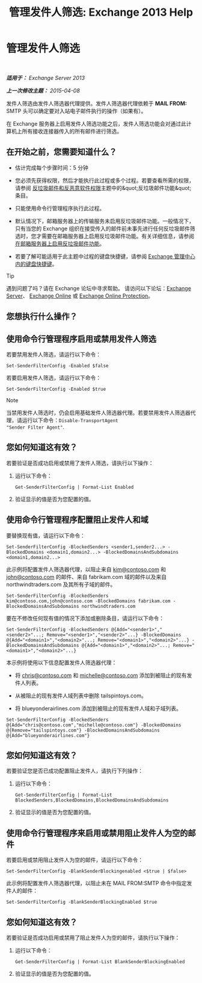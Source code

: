 ﻿---
title: '管理发件人筛选: Exchange 2013 Help'
TOCTitle: 管理发件人筛选
ms:assetid: a7f4b3e1-2970-45ad-911e-a9f46d880d3d
ms:mtpsurl: https://technet.microsoft.com/zh-cn/library/Bb124087(v=EXCHG.150)
ms:contentKeyID: 50491348
ms.date: 05/21/2018
mtps_version: v=EXCHG.150
ms.translationtype: MT
---

# 管理发件人筛选

 

_**适用于：** Exchange Server 2013_

_**上一次修改主题：** 2015-04-08_

发件人筛选由发件人筛选器代理提供。发件人筛选器代理依赖于 **MAIL FROM:** SMTP 头可以确定要对入站电子邮件执行的操作（如果有）。

在 Exchange 服务器上启用发件人筛选功能之后，发件人筛选功能会对通过此计算机上所有接收连接器传入的所有邮件进行筛选。

## 在开始之前，您需要知道什么？

  - 估计完成每个步骤时间：5 分钟

  - 您必须先获得权限，然后才能执行此过程或多个过程。若要查看所需的权限，请参阅 [反垃圾邮件和反恶意软件权限](anti-spam-and-anti-malware-permissions-exchange-2013-help.md)主题中的\&quot;反垃圾邮件功能\&quot;条目。

  - 只能使用命令行管理程序执行此过程。

  - 默认情况下，邮箱服务器上的传输服务未启用反垃圾邮件功能。一般情况下，只有当您的 Exchange 组织在接受传入的邮件前未事先进行任何反垃圾邮件筛选时，您才需要在邮箱服务器上启用反垃圾邮件功能。有关详细信息，请参阅[在邮箱服务器上启用反垃圾邮件功能](enable-anti-spam-functionality-on-mailbox-servers-exchange-2013-help.md)。

  - 若要了解可能适用于此主题中过程的键盘快捷键，请参阅 [Exchange 管理中心内的键盘快捷键](keyboard-shortcuts-in-the-exchange-admin-center-exchange-online-protection-help.md)。

> [!tip]
> 遇到问题了吗？请在 Exchange 论坛中寻求帮助。 请访问以下论坛：<a href="https://go.microsoft.com/fwlink/p/?linkid=60612">Exchange Server</a>、 <a href="https://go.microsoft.com/fwlink/p/?linkid=267542">Exchange Online</a> 或 <a href="https://go.microsoft.com/fwlink/p/?linkid=285351">Exchange Online Protection</a>。


## 您想执行什么操作？

## 使用命令行管理程序启用或禁用发件人筛选

若要禁用发件人筛选，请运行以下命令：

    Set-SenderFilterConfig -Enabled $false

若要启用发件人筛选，请运行以下命令：

    Set-SenderFilterConfig -Enabled $true

> [!NOTE]
> 当禁用发件人筛选时，仍会启用基础发件人筛选器代理。若要禁用发件人筛选器代理，请运行以下命令：<code>Disable-TransportAgent &quot;Sender Filter Agent&quot;</code>.


## 您如何知道这有效？

若要验证是否成功启用或禁用了发件人筛选，请执行以下操作：

1.  运行以下命令：
    
        Get-SenderFilterConfig | Format-List Enabled

2.  验证显示的值是否为您配置的值。

## 使用命令行管理程序配置阻止发件人和域

要替换现有值，请运行以下命令：

    Set-SenderFilterConfig -BlockedSenders <sender1,sender2...> -BlockedDomains <domain1,domain2...> -BlockedDomainsAndSubdomains <domain1,domain2...>

此示例将配置发件人筛选器代理，以阻止来自 kim@contoso.com 和 john@contoso.com 的邮件、来自 fabrikam.com 域的邮件以及来自 northwindtraders.com 及其所有子域的邮件。

    Set-SenderFilterConfig -BlockedSenders kim@contoso.com,john@contoso.com -BlockedDomains fabrikam.com -BlockedDomainsAndSubdomains northwindtraders.com

要在不修改任何现有值的情况下添加或删除条目，请运行以下命令：

    Set-SenderFilterConfig -BlockedSenders @{Add="<sender1>","<sender2>"...; Remove="<sender1>","<sender2>"...} -BlockedDomains @{Add="<domain1>","<domain2>"...; Remove="<domain1>","<domain2>"...} -BlockedDomainsAndSubdomains @{Add="<domain1>","<domain2>"...; Remove="<domain1>","<domain2>"...}

本示例将使用以下信息配置发件人筛选器代理：

  - 将 chris@contoso.com 和 michelle@contoso.com 添加到被阻止的现有发件人列表。

  - 从被阻止的现有发件人域列表中删除 tailspintoys.com。

  - 将 blueyonderairlines.com 添加到被阻止的现有发件人域和子域列表。

<!-- end list -->

    Set-SenderFilterConfig -BlockedSenders @{Add="chris@contoso.com","michelle@contoso.com"} -BlockedDomains @{Remove="tailspintoys.com"} -BlockedDomainsAndSubdomains @{Add="blueyonderairlines.com"}

## 您如何知道这有效？

若要验证您是否已成功配置阻止发件人，请执行下列操作：

1.  运行以下命令：
    
        Get-SenderFilterConfig | Format-List BlockedSenders,BlockedDomains,BlockedDomainsAndSubdomains

2.  验证显示的值是否为您配置的值。

## 使用命令行管理程序来启用或禁用阻止发件人为空的邮件

若要启用或禁用阻止发件人为空的邮件，请运行以下命令：

    Set-SenderFilterConfig -BlankSenderBlockingenabled <$true | $false>

此示例将配置发件人筛选器代理，以阻止未在 MAIL FROM:SMTP 命令中指定发件人的邮件：

    Set-SenderFilterConfig -BlankSenderBlockingEnabled $true

## 您如何知道这有效？

若要验证是否成功启用或禁用了阻止发件人为空的邮件，请执行以下操作：

1.  运行以下命令：
    
        Get-SenderFilterConfig | Format-List BlankSenderBlockingEnabled

2.  验证显示的值是否为您配置的值。

